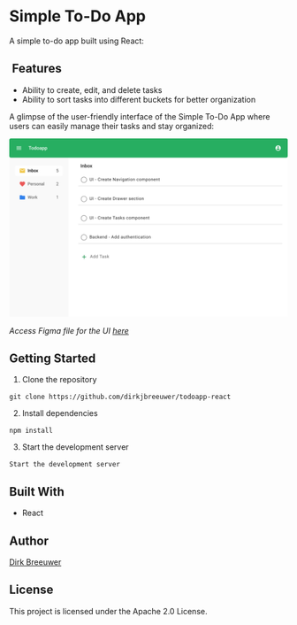# Simple To-Do App
A simple to-do app built using React:

##  Features
* Ability to create, edit, and delete tasks
* Ability to sort tasks into different buckets for better organization

A glimpse of the user-friendly interface of the Simple To-Do App where users can easily manage their tasks and stay organized:

![Main Screen UI](./assets/MainScreenUI.jpg)

*Access Figma file for the UI [here](https://www.figma.com/file/DG89AKe3aFGtxJ1EZDoL8E/Simple-todo-app?node-id=0%3A1&t=yHNTPBedjpfBanr3-0)*
## Getting Started
1. Clone the repository
```
git clone https://github.com/dirkjbreeuwer/todoapp-react
```
2. Install dependencies
```
npm install
```
3. Start the development server
```
Start the development server
```

## Built With
* React

## Author
[Dirk Breeuwer](https://github.com/dirkjbreeuwer)

## License
This project is licensed under the Apache 2.0 License.

